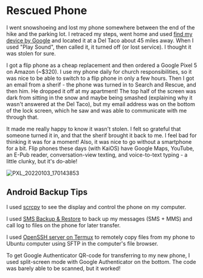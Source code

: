 # Rescued Phone
I went snowshoeing and lost my phone somewhere between the end of the hike and the parking lot. I retraced my steps, went home and used [find my device by Google](https://www.google.com/android/find) and located it at a Del Taco about 45 miles away. When I used "Play Sound", then called it, it turned off (or lost service). I thought it was stolen for sure.

I got a flip phone as a cheap replacement and then ordered a Google Pixel 5 on Amazon (~$320). I use my phone daily for church responsibilities, so it was nice to be able to switch to a flip phone in only a few hours. Then I got an email from a sherif - the phone was turned in to Search and Rescue, and then him. He dropped it off at my apartment! The top half of the screen was dark from sitting in the snow and maybe being smashed (explaining why it wasn't answered at the Del Taco), but my email address was on the bottom of the lock screen, which he saw and was able to communicate with me through that.

It made me really happy to know it wasn't stolen. I felt so grateful that someone turned it in, and that the sherif brought it back to me. I feel bad for thinking it was for a moment! Also, it was nice to go without a smartphone for a bit. Flip phones these days (with KaiOS) have Google Maps, YouTube, an E-Pub reader, conversation-view texting, and voice-to-text typing - a little clunky, but it's do-able!

![PXL_20220103_170143853](https://user-images.githubusercontent.com/8365885/152913229-997f0f69-44ba-4a2b-9b98-fe5d9245f522.jpg)

## Android Backup Tips

I used [scrcpy](https://github.com/Genymobile/scrcpy) to see the display and control the phone on my computer.

I used [SMS Backup & Restore](https://www.androidcentral.com/how-back-up-restore-text-messages-android) to back up my messages (SMS + MMS) and call log to files on the phone for later transfer.

I used [OpenSSH server on Termux](https://wiki.termux.com/wiki/Remote_Access#Using_the_SSH_server) to remotely copy files from my phone to Ubuntu computer using SFTP in the computer's file browser.

To get Google Authenticator QR-code for transferring to my new phone, I used split-screen mode with Google Authenticator on the bottom. The code was barely able to be scanned, but it worked!
